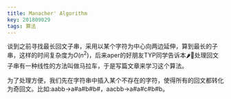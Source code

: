```yaml
---
title: Manacher' Algorithm
key: 201809029
tags: 算法
---
```


谈到之前寻找最长回文子串，采用以某个字符为中心向两边延伸，算到最长的子串，这样的时间复杂度为$O(n^2)$，后来aper的好朋友TYP同学告诉本:hot_pepper::chicken:处理回文子串有一种线性的方法叫做马拉车，于是写篇文章来学习这个算法。

为了处理方便，我们先在字符串中插入某个不存在的字符，使得所有的回文都转化为奇回文。比如:aabb->a#a#b#b#，aacbb->a#a#c#b#b。